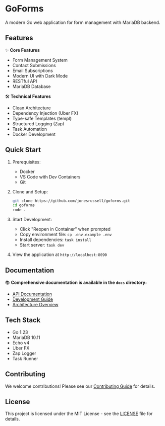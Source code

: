 # GoForms

A modern Go web application for form management with MariaDB backend.

## Features

✨ **Core Features**
- Form Management System
- Contact Submissions
- Email Subscriptions
- Modern UI with Dark Mode
- RESTful API
- MariaDB Database

🛠️ **Technical Features**
- Clean Architecture
- Dependency Injection (Uber FX)
- Type-safe Templates (templ)
- Structured Logging (Zap)
- Task Automation
- Docker Development

## Quick Start

1. Prerequisites:
   - Docker
   - VS Code with Dev Containers
   - Git

2. Clone and Setup:
   ```bash
   git clone https://github.com/jonesrussell/goforms.git
   cd goforms
   code .
   ```

3. Start Development:
   - Click "Reopen in Container" when prompted
   - Copy environment file: `cp .env.example .env`
   - Install dependencies: `task install`
   - Start server: `task dev`

4. View the application at `http://localhost:8090`

## Documentation

📚 **Comprehensive documentation is available in the `docs` directory:**

- [API Documentation](docs/api/README.md)
- [Development Guide](docs/development/README.md)
- [Architecture Overview](docs/architecture/README.md)

## Tech Stack

- Go 1.23
- MariaDB 10.11
- Echo v4
- Uber FX
- Zap Logger
- Task Runner

## Contributing

We welcome contributions! Please see our [Contributing Guide](docs/development/README.md#git-workflow) for details.

## License

This project is licensed under the MIT License - see the [LICENSE](LICENSE) file for details.
